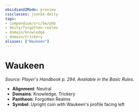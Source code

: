 ```yaml
---
obsidianUIMode: preview
cssclasses: json5e-deity
tags:
- compendium/src/5e/phb
- deity/forgotten-realms
- domain/knowledge
- domain/trickery
aliases: ["Waukeen"]
---
```

# Waukeen
*Source: Player's Handbook p. 294. Available in the Basic Rules.* 

- **Alignment**: Neutral
- **Domains**: Knowledge, Trickery
- **Pantheon**: Forgotten Realms
- **Symbol**: Upright coin with Waukeen's profile facing left